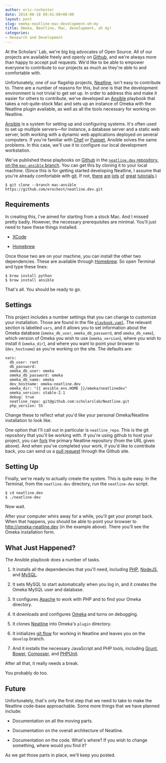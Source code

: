 ```yaml
---
author: eric-rochester
date: 2014-08-18 09:41:08+00:00
layout: post
slug: omeka-neatline-mac-development-oh-my
title: Omeka, Neatline, Mac, development, oh my!
categories:
- Research and Development
---
```


At the Scholars' Lab, we're big big advocates of Open Source. All of our projects are available freely and openly on [Github](https://github.com/), and we're always more than happy to accept pull requests. We'd like to be able to empower everyone to contribute to our projects as much as they're able to and comfortable with.

Unfortunately, one of our flagship projects, [Neatline](http://neatline.org/), isn't easy to contribute to. There are a number of reasons for this, but one is that the development environment is not trivial to get set up. In order to address this and make it easier for others to contribute, we've developed an [Ansible](http://www.ansible.com/) playbook that takes a not-quite-stock Mac and sets up an instance of Omeka with the Neatline plugin available, as well as all the tools necessary for working on Neatline.

[Ansible](http://www.ansible.com/) is a system for setting up and configuring systems. It's often used to set up multiple servers—for instance, a database server and a static web server, both working with a dynamic web applications deployed on several computers. If you're familiar with [Chef](http://www.getchef.com/) or [Puppet](http://puppetlabs.com/), Ansible solves the same problems. In this case, we'll use it to configure our local development workstation.

We've published these playbooks on [Github](https://github.com/) in the [`neatline.dev` repository, on the `mac-ansible` branch](https://github.com/erochest/neatline.dev/tree/mac-ansible). You can get this by cloning it to your local machine. (Since this is for getting started developing Neatline, I assume that you're already comfortable with [git](http://git-scm.com/). If not, [there](http://rogerdudler.github.io/git-guide/) [are](https://try.github.io/) [lots](http://www.git-tower.com/learn/) [of](http://gitimmersion.com/) [great](http://www.vogella.com/tutorials/Git/article.html) [tutorials](http://git-scm.com/book).)

```
$ git clone --branch mac-ansible https://github.com/erochest/neatline.dev.git
```



## Requirements



In creating this, I've aimed for starting from a stock Mac. And I missed pretty badly. However, the necessary prerequisites are minimal. You'll just need to have these things installed.





  * [XCode](https://itunes.apple.com/us/app/xcode/id497799835)


  * [Homebrew](http://brew.sh/)



Once those two are on your machine, you can install the other two dependencies. These are available through [Homebrew](http://brew.sh/). So open Terminal and type these lines:

```
$ brew install python
$ brew install ansible
```

That's all. You should be ready to go.



## Settings



This project includes a number settings that you can change to customize your installation. Those are found in the file [`playbook.yaml`](https://github.com/erochest/neatline.dev/blob/mac-ansible/playbook.yaml). The relevant section is labelled `vars`, and it allows you to set information about the Omeka database (`omeka_db_user`, `omeka_db_password`, and `omeka_db_name`), which version of Omeka you wish to use (`omeka_version`), where you wish to install it (`omeka_dir`), and where you want to point your browser to (`dev_hostname`) as you're working on the site. The defaults are:

```
vars:
  db_user: root
  db_password:
  omeka_db_user: omeka
  omeka_db_password: omeka
  omeka_db_name: omeka
  dev_hostname: omeka-neatline.dev
  omeka_dir: "{{ ansible_env.HOME }}/omeka/neatlinedev"
  omeka_version: stable-2.1
  debug: true
  neatline_repo: git@github.com:scholarslab/Neatline.git
  php_version: 55
```

Change these to reflect what you'd like your personal Omeka/Neatline installation to look like.

One option that I'll call out in particular is `neatline_repo`. This is the git repository that you'll be working with. If you're using github to host your project, you can [fork](https://help.github.com/articles/fork-a-repo) the primary Neatline repository (from the URL given above). And when you've completed your work, if you'd like to contribute back, you can send us a [pull request](https://help.github.com/articles/using-pull-requests) through the Github site.



## Setting Up



Finally, we're ready to actually create the system. This is quite easy. In the Terminal, from the `neatline.dev` directory, run the `neatline-dev` script.

```
$ cd neatline.dev
$ ./neatline-dev
```

Now wait.

After your computer whirs away for a while, you'll get your prompt back. When that happens, you should be able to point your browser to http://omeka-neatline.dev (in the example above). There you'll see the Omeka installation form.



## What Just Happened?



The Ansible playbook does a number of tasks.





  1. It installs all the dependencies that you'll need, including [PHP](http://php.net/), [NodeJS](http://nodejs.org/), and [MySQL](http://www.mysql.com/).


  2. It sets MySQL to start automatically when you log in, and it creates the Omeka MySQL user and database.


  3. It configures [Apache](http://httpd.apache.org/) to work with PHP and to find your Omeka directory.


  4. It downloads and configures [Omeka](http://omeka.org/) and turns on debugging.


  5. It clones [Neatline](http://neatline.org/) into Omeka's `plugin` directory.


  6. It initializes [git flow](https://github.com/nvie/gitflow) for working in Neatline and leaves you on the `develop` branch.


  7. And it installs the necessary JavaScript and PHP tools, including [Grunt](http://gruntjs.com/), [Bower](http://bower.io/), [Composer](https://getcomposer.org/), and [PHPUnit](http://phpunit.de/).



After all that, it really needs a break.

You probably do too.



## Future



Unfortunately, that's only the first step that we need to take to make the Neatline code-base approachable. Some more things that we have planned include:





  * Documentation on all the moving parts.


  * Documentation on the overall architecture of Neatline.


  * Documentation on the code. What's where? If you wish to change something, where would you find it?



As we get those parts in place, we'll keep you posted.
